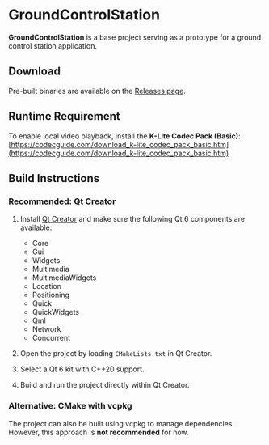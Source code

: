 # GroundControlStation

**GroundControlStation** is a base project serving as a prototype for a ground control station application.

## Download

Pre-built binaries are available on the [Releases page](https://github.com/Meherzad-C/GroundControlStation/releases).

## Runtime Requirement

To enable local video playback, install the **K-Lite Codec Pack (Basic)**:  
[https://codecguide.com/download_k-lite_codec_pack_basic.htm](https://codecguide.com/download_k-lite_codec_pack_basic.htm)

## Build Instructions

### Recommended: Qt Creator

1. Install [Qt Creator](https://www.qt.io/download) and make sure the following Qt 6 components are available:
   - Core  
   - Gui  
   - Widgets  
   - Multimedia  
   - MultimediaWidgets  
   - Location  
   - Positioning  
   - Quick  
   - QuickWidgets  
   - Qml  
   - Network  
   - Concurrent  

2. Open the project by loading `CMakeLists.txt` in Qt Creator.

3. Select a Qt 6 kit with C++20 support.

4. Build and run the project directly within Qt Creator.

### Alternative: CMake with vcpkg

The project can also be built using vcpkg to manage dependencies.  
However, this approach is **not recommended** for now.
